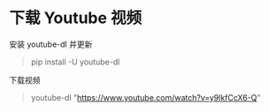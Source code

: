 # 下载 Youtube 视频

安装 youtube-dl 并更新
> pip install -U youtube-dl

下载视频
> youtube-dl "https://www.youtube.com/watch?v=y9lkfCcX6-Q"
